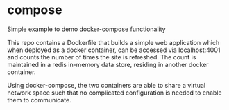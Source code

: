 # compose
Simple example to demo docker-compose functionality

This repo contains a Dockerfile that builds a simple web application which when deployed as a docker container, can be accessed via localhost:4001
and counts the number of times the site is refreshed.  The count is maintained in a redis in-memory data store, residing in another docker
container.

Using docker-compose, the two containers are able to share a virtual network space such that no complicated configuration is needed to
enable them to communicate.
